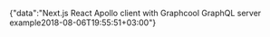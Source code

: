 {"data":"Next.js React Apollo client with Graphcool GraphQL server example2018-08-06T19:55:51+03:00"}
